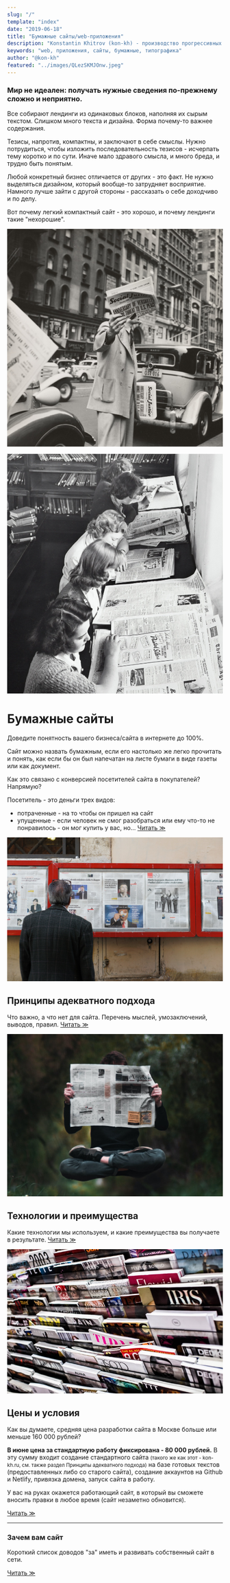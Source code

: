 ```yaml
---
slug: "/"
template: "index"
date: "2019-06-18"
title: "Бумажные сайты/web-приложения"
description: "Konstantin Khitrov (kon-kh) - производство прогрессивных бумажных сайтов простых, доступных и говорящих сразу по делу."
keywords: "web, приложения, сайты, бумажные, типографика"
author: "@kon-kh"
featured: "../images/QLezSKMJOnw.jpeg"
---
```


[comment]: <> (ГЛАВНАЯ СТРАНИЦА - СОДЕРЖИТ ВСЕ ТЕМЫ И ОТСЫЛАЕТ ЧИТАТЬ ПОДРОБНОСТИ НА ДР. СТРАНИЦЫ)




[comment]: <> (БЛОК С ТЕЗИСАМИ)

<span id="theses">

### Мир не идеален: получать нужные сведения по-прежнему сложно и неприятно.

Все собирают лендинги из одинаковых блоков, наполняя их сырым текстом.
Слишком много текста и дизайна. Форма почему-то важнее содержания.

Тезисы, напротив, компактны, и заключают в себе смыслы.
Нужно потрудиться, чтобы изложить последовательность тезисов - исчерпать тему коротко и по сути.
Иначе мало здравого смысла, и много бреда, и трудно быть понятым.

Любой конкретный бизнес отличается от других - это факт.
Не нужно выделяться дизайном, который вообще-то затрудняет восприятие.
Намного лучше зайти с другой стороны - рассказать о себе доходчиво и по делу.

Вот почему легкий компактный сайт - это хорошо, и почему лендинги такие "нехорошие".

![Тезисы заключают в себе смыслы](../images/-rkf6Ducli8.jpeg)

</span>





[comment]: <> (БЛОК С ГЛАВНОЙ СТАТЬЕЙ)

<span id="main-article">

![Мы знаем не более/менее того, что смогли прочитать](../images/QLezSKMJOnw.jpeg)

# Бумажные сайты

Доведите понятность вашего бизнеса/сайта в интернете до 100%.

Сайт можно назвать бумажным, если его настолько же легко прочитать и понять, как если бы он был напечатан на листе бумаги в виде газеты или как документ.

Как это связано с конверсией посетителей сайта в покупателей? Напрямую?

Посетитель - это деньги трех видов:
- потраченные - на то чтобы он пришел на сайт
- упущенные - если человек не смог разобраться или ему что-то не понравилось - он мог купить у вас, но... <a href="/about-papers" class="more">Читать ≫</a>

</span>





[comment]: <> (СТАТЬЯ 2 - ТРЕТЬЯ КОЛОНКА, ВЕРХНИЙ БЛОК)

<span id="article-2">

![Правила делают людей умнее](../images/c5QdMcuFlgY.jpeg)

## Принципы адекватного подхода

Что важно, а что нет для сайта. Перечень мыслей, умозаключений, выводов, правил. <a href="/principles" class="more">Читать ≫</a>

</span>




[comment]: <> (СТАТЬЯ 3 - ТРЕТЬЯ КОЛОНКА, НИЖНИЙ БЛОК)

<span id="article-3">

![Технологии неотличимы от магии](../images/nsrSyI-JUYg.jpeg)

## Технологии и преимущества

Какие технологии мы используем, и какие преимущества вы получаете в результате. <a href="/technologies" class="more">Читать ≫</a>

</span>






[comment]: <> (СТАТЬЯ 4 - ЧЕТВЕРТАЯ КОЛОНКА)

<span id="article-4">


[comment]: <> (СТАТЬЯ 4, ПЕРВЫЙ БЛОК)

<span id="article-4-1">

![Дорогие вещи и лучше, и дешевле](../images/cJkVMAKDYl0.jpeg)

</span>


[comment]: <> (СТАТЬЯ 4, ВТОРОЙ БЛОК)

<span id="article-4-2">

## Цены и условия

Как вы думаете, средняя цена разработки сайта в Москве больше или меньше 160 000 рублей?

**В июне цена за стандартную работу фиксирована - 80 000 рублей.** В эту сумму входит создание стандартного сайта <small>(такого же как этот - kon-kh.ru, см. также раздел Принципы адекватного подхода)</small> на базе готовых текстов (предоставленных либо со старого сайта), создание аккаунтов на Github и Netlify, привязка домена, запуск сайта в работу.

У вас на руках окажется работающий сайт, в который вы сможете вносить правки в любое время (сайт незаметно обновится).

<a href="/prices" class="more">Читать ≫</a>

---

### Зачем вам сайт
Короткий список доводов "за" иметь и развивать собственный сайт в сети.

<a href="/arguments" class="more">Читать ≫</a>

</span>

</span>
